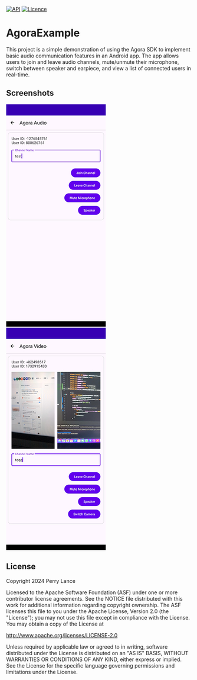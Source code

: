 [![API](https://img.shields.io/badge/API-24%2B-brightgreen.svg?style=flat)](https://android-arsenal.com/api?level=24)
[![Licence](https://img.shields.io/badge/Licence-Apache2-blue.svg)](http://www.apache.org/licenses/LICENSE-2.0)

AgoraExample
==============

This project is a simple demonstration of using the Agora SDK to implement basic audio communication features in an Android app. The app allows users to join and leave audio channels, mute/unmute their microphone, switch between speaker and earpiece, and view a list of connected users in real-time.

Screenshots
-----------

![One](/screenshots/one.jpg)
![Two](/screenshots/two.jpg)

License
-------

Copyright 2024 Perry Lance

Licensed to the Apache Software Foundation (ASF) under one or more contributor
license agreements.  See the NOTICE file distributed with this work for
additional information regarding copyright ownership.  The ASF licenses this
file to you under the Apache License, Version 2.0 (the "License"); you may not
use this file except in compliance with the License.  You may obtain a copy of
the License at

http://www.apache.org/licenses/LICENSE-2.0

Unless required by applicable law or agreed to in writing, software
distributed under the License is distributed on an "AS IS" BASIS, WITHOUT
WARRANTIES OR CONDITIONS OF ANY KIND, either express or implied.  See the
License for the specific language governing permissions and limitations under
the License.
